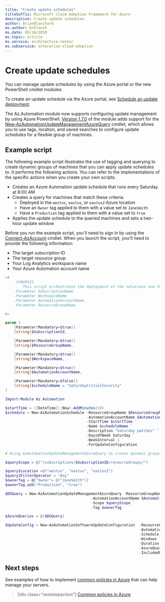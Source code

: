 ```yaml
---
title: "Create update schedules"
titleSuffix: Microsoft Cloud Adoption Framework for Azure
description: Create update schedules
author: BrianBlanchard
ms.author: brblanch
ms.date: 05/10/2019
ms.topic: article
ms.service: architecture-center
ms.subservice: enterprise-cloud-adoption
---
```


# Create update schedules

You can manage update schedules by using the Azure portal or the new PowerShell cmdlet modules.

To create an update schedule via the Azure portal, see [Schedule an update deployment](/azure/automation/automation-tutorial-update-management#schedule-an-update-deployment).

The Az.Automation module now supports configuring update management by using Azure PowerShell. [Version 1.7.0](https://www.powershellgallery.com/packages/Az/1.7.0) of the module adds support for the [New-AzAutomationUpdateManagementAzureQuery](/powershell/module/az.automation/new-azautomationupdatemanagementazurequery?view=azps-1.7.0) cmdlet, which allows you to use tags, location, and saved searches to configure update schedules for a flexible group of machines.

## Example script

The following example script illustrates the use of tagging and querying to create dynamic groups of machines that you can apply update schedules to. It performs the following actions. You can refer to the implementations of the specific actions when you create your own scripts.

- Creates an Azure Automation update schedule that runs every Saturday at 8:00 AM
- Creates a query for machines that match these criteria:
  - Deployed in the `westus`, `eastus`, or `eastus2` Azure location
  - Have an `Owner` tag applied to them with a value set to `JaneSmith`
  - Have a `Production` tag applied to them with a value set to `true`
- Applies the update schedule to the queried machines and sets a two-hour update window

Before you run the example script, you'll need to sign in by using the [Connect-AzAccount](https://docs.microsoft.com/powershell/module/az.accounts/connect-azaccount?view=azps-2.1.0) cmdlet. When you launch the script, you'll need to provide the following information:

- The target subscription ID
- The target resource group
- Your Log Analytics workspace name
- Your Azure Automation account name

```powershell
<#
    .SYNOPSIS
        This script orchestrates the deployment of the solutions and the agents.
    .Parameter SubscriptionName
    .Parameter WorkspaceName
    .Parameter AutomationAccountName
    .Parameter ResourceGroupName

#>

param (
    [Parameter(Mandatory=$true)]
    [string]$SubscriptionId,

    [Parameter(Mandatory=$true)]
    [string]$ResourceGroupName,

    [Parameter(Mandatory=$true)]
    [string]$WorkspaceName,

    [Parameter(Mandatory=$true)]
    [string]$AutomationAccountName,

    [Parameter(Mandatory=$false)]
    [string]$scheduleName = "SaturdayCritialSecurity"
)

Import-Module Az.Automation

$startTime = ([DateTime]::Now).AddMinutes(10)
$schedule = New-AzAutomationSchedule -ResourceGroupName $ResourceGroupName `
                                     -AutomationAccountName $AutomationAccountName  `
                                     -StartTime $startTime `
                                     -Name $scheduleName `
                                     -Description "Saturday patches" `
                                     -DaysOfWeek Saturday `
                                     -WeekInterval 1 `
                                     -ForUpdateConfiguration

# Using AzAutomationUpdateManagementAzureQuery to create dynamic groups.

$queryScope = @("/subscriptions/$SubscriptionID/resourceGroups/")

$query1Location =@("westus", "eastus", "eastus2")
$query1FilterOperator = "Any"
$ownerTag = @{"Owner"= @("JaneSmith")}
$ownerTag.add("Production", "true")

$DGQuery = New-AzAutomationUpdateManagementAzureQuery -ResourceGroupName $ResourceGroupName `
                                       -AutomationAccountName $AutomationAccountName `
                                       -Scope $queryScope `
                                       -Tag $ownerTag

$AzureQueries = @($DGQuery)

$UpdateConfig = New-AzAutomationSoftwareUpdateConfiguration  -ResourceGroupName $ResourceGroupName `
                                                             -AutomationAccountName $AutomationAccountName `
                                                             -Schedule $schedule `
                                                             -Windows `
                                                             -Duration (New-TimeSpan -Hours 2) `
                                                             -AzureQuery $AzureQueries `
                                                             -IncludedUpdateClassification Security,Critical
```

## Next steps

See examples of how to implement [common policies in Azure](./common-policies.md) that can help manage your servers.

> [!div class="nextstepaction"]
> [Common policies in Azure](./common-policies.md)
